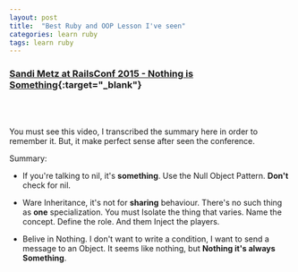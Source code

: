 ```yaml
---
layout: post
title:  "Best Ruby and OOP Lesson I've seen"
categories: learn ruby
tags: learn ruby
---
```


### [Sandi Metz at RailsConf 2015 - Nothing is Something](https://confreaks.tv/videos/railsconf2015-nothing-is-something){:target="_blank"}

<br />

<div class="youtube" id="29MAL8pJImQ"></div>

<br />

<!--more-->
You must see this video, I transcribed the summary here in order to remember it. But, it make perfect sense after seen the conference.

Summary:

* If you're talking to nil, it's **something**. Use the Null Object Pattern. **Don't** check for nil.

* Ware Inheritance, it's not for **sharing** behaviour. There's no such thing as **one** specialization. You must Isolate the thing that varies. Name the concept. Define the role. And them Inject the players.

* Belive in Nothing. I don't want to write a condition, I want to send a message to an Object. It seems like nothing, but **Nothing it's always Something**.

